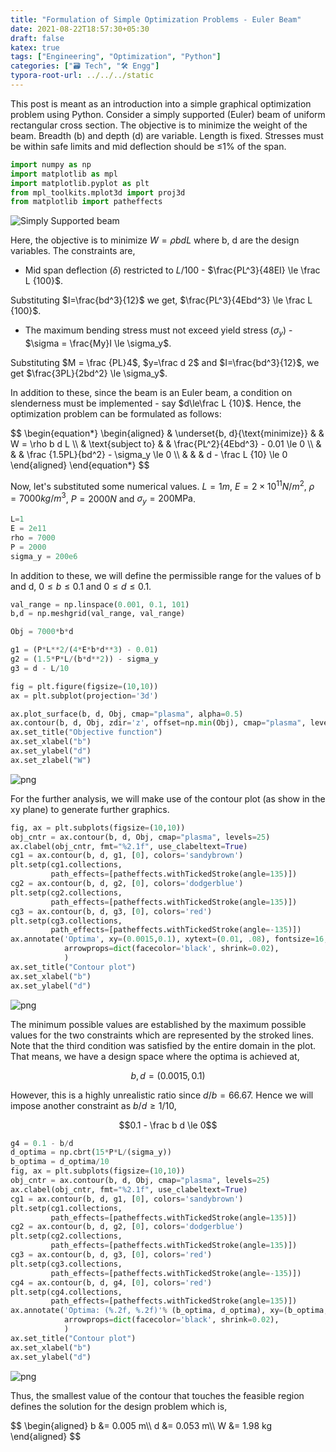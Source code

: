 ```yaml
---
title: "Formulation of Simple Optimization Problems - Euler Beam"
date: 2021-08-22T18:57:30+05:30
draft: false
katex: true
tags: ["Engineering", "Optimization", "Python"]
categories: ["🗃️ Tech", "🛠 Engg"]
typora-root-url: ../../../static
---
```




This post is meant as an introduction into a simple graphical optimization problem using Python. Consider a simply supported (Euler) beam of uniform rectangular cross section. The objective is to minimize the weight of the beam. Breadth (b) and depth (d) are variable. Length is fixed. Stresses must be within safe limits and mid deflection should be $\le$1% of the span.

```python
import numpy as np
import matplotlib as mpl
import matplotlib.pyplot as plt
from mpl_toolkits.mplot3d import proj3d
from matplotlib import patheffects
```

![Simply Supported beam](/images/2021/formulation-of-simple-optimization-problems-Euler-beam/beam.png)

Here, the objective is to minimize $W = \rho b d L$ where b, d are the design variables. The constraints are,
- Mid span deflection ($\delta$) restricted to $L/100$ - $\frac{PL^3}{48EI} \le \frac L {100}$.

Substituting $I=\frac{bd^3}{12}$ we get, $\frac{PL^3}{4Ebd^3} \le \frac L {100}$.
- The maximum bending stress must not exceed yield stress ($\sigma_y$) - $\sigma = \frac{My}I \le \sigma_y$.

Substituting $M = \frac {PL}4$, $y=\frac d 2$ and $I=\frac{bd^3}{12}$, we get $\frac{3PL}{2bd^2} \le \sigma_y$.

In addition to these, since the beam is an Euler beam, a condition on slenderness must be implemented - say $d\le\frac L {10}$. Hence, the optimization problem can be formulated as follows:

<div>
$$
\begin{equation*}
\begin{aligned}
& \underset{b, d}{\text{minimize}}
& & W = \rho b d L \\
& \text{subject to}
& & \frac{PL^2}{4Ebd^3} - 0.01 \le 0 \\
& & & \frac {1.5PL}{bd^2} - \sigma_y \le 0 \\
& & & d - \frac L {10} \le 0
\end{aligned}
\end{equation*}
$$
</div>


Now, let's substituted some numerical values. $L=1m$, $E=2\times 10^{11} N/m^2$, $\rho = 7000 kg/m^3$, $P=2000N$ and $\sigma_y = 200\text{MPa}$.


```python
L=1
E = 2e11
rho = 7000
P = 2000
sigma_y = 200e6
```

In addition to these, we will define the permissible range for the values of b and d, $0\le b \le 0.1$ and $0 \le d \le 0.1$.


```python
val_range = np.linspace(0.001, 0.1, 101)
b,d = np.meshgrid(val_range, val_range)
```


```python
Obj = 7000*b*d
```


```python
g1 = (P*L**2/(4*E*b*d**3) - 0.01)
g2 = (1.5*P*L/(b*d**2)) - sigma_y
g3 = d - L/10
```


```python
fig = plt.figure(figsize=(10,10))
ax = plt.subplot(projection='3d')

ax.plot_surface(b, d, Obj, cmap="plasma", alpha=0.5)
ax.contour(b, d, Obj, zdir='z', offset=np.min(Obj), cmap="plasma", levels=25)
ax.set_title("Objective function")
ax.set_xlabel("b")
ax.set_ylabel("d")
ax.set_zlabel("W")
```


![png](/images/2021/formulation-of-simple-optimization-problems-Euler-beam/output_12_1.png)



For the further analysis, we will make use of the contour plot (as show in the xy plane) to generate further graphics.


```python
fig, ax = plt.subplots(figsize=(10,10))
obj_cntr = ax.contour(b, d, Obj, cmap="plasma", levels=25)
ax.clabel(obj_cntr, fmt="%2.1f", use_clabeltext=True)
cg1 = ax.contour(b, d, g1, [0], colors='sandybrown')
plt.setp(cg1.collections,
         path_effects=[patheffects.withTickedStroke(angle=135)])
cg2 = ax.contour(b, d, g2, [0], colors='dodgerblue')
plt.setp(cg2.collections,
         path_effects=[patheffects.withTickedStroke(angle=135)])
cg3 = ax.contour(b, d, g3, [0], colors='red')
plt.setp(cg3.collections,
         path_effects=[patheffects.withTickedStroke(angle=-135)])
ax.annotate('Optima', xy=(0.0015,0.1), xytext=(0.01, .08), fontsize=16,
            arrowprops=dict(facecolor='black', shrink=0.02),
            )
ax.set_title("Contour plot")
ax.set_xlabel("b")
ax.set_ylabel("d")
```

![png](/images/2021/formulation-of-simple-optimization-problems-Euler-beam/output_14_2.png)



The minimum possible values are established by the maximum possible values for the two constraints which are represented by the stroked lines. Note that the third condition was satisfied by the entire domain in the plot. That means, we have a design space where the optima is achieved at,

$$b, d = (0.0015, 0.1)$$

However, this is a highly unrealistic ratio since $d/b = 66.67$. Hence we will impose another constraint as $b/d \ge 1/10$,

$$0.1 - \frac b d \le 0$$


```python
g4 = 0.1 - b/d
d_optima = np.cbrt(15*P*L/(sigma_y))
b_optima = d_optima/10
fig, ax = plt.subplots(figsize=(10,10))
obj_cntr = ax.contour(b, d, Obj, cmap="plasma", levels=25)
ax.clabel(obj_cntr, fmt="%2.1f", use_clabeltext=True)
cg1 = ax.contour(b, d, g1, [0], colors='sandybrown')
plt.setp(cg1.collections,
         path_effects=[patheffects.withTickedStroke(angle=135)])
cg2 = ax.contour(b, d, g2, [0], colors='dodgerblue')
plt.setp(cg2.collections,
         path_effects=[patheffects.withTickedStroke(angle=135)])
cg3 = ax.contour(b, d, g3, [0], colors='red')
plt.setp(cg3.collections,
         path_effects=[patheffects.withTickedStroke(angle=-135)])
cg4 = ax.contour(b, d, g4, [0], colors='red')
plt.setp(cg4.collections,
         path_effects=[patheffects.withTickedStroke(angle=135)])
ax.annotate('Optima: (%.2f, %.2f)'% (b_optima, d_optima), xy=(b_optima, d_optima), xytext=(0.02, .04), fontsize=16,
            arrowprops=dict(facecolor='black', shrink=0.02),
            )
ax.set_title("Contour plot")
ax.set_xlabel("b")
ax.set_ylabel("d")
```

![png](/images/2021/formulation-of-simple-optimization-problems-Euler-beam/output_16_2.png)



Thus, the smallest value of the contour that touches the feasible region defines the solution for the design problem which is,
<div>
$$
\begin{aligned}
b &= 0.005 m\\
d &= 0.053 m\\
W &= 1.98 kg
\end{aligned}
$$
</div>
